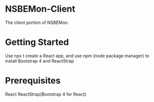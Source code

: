 # NSBEMon-Client

The client portion of NSBEMon.

# Getting Started
Use npx t create a React app, and use npm (node package manager) to install Bootstrap 4 and ReactStrap

# Prerequisites
React 
ReactStrap(Bootstrap 4 for React)
